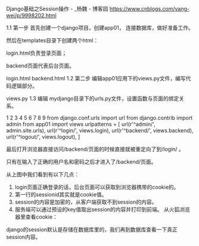 Django基础之Session操作 - _杨魏 - 博客园 https://www.cnblogs.com/yang-wei/p/9998202.html

1.1 第一步
首先创建一个django项目，创建app01， 连接数据库，做好准备工作。

然后在templates目录下创建两个html：

login.html负责登录页面；

backend页面代表后台页面。



 login.html
 backend.html
1.2 第二步
编辑app01应用下的views.py文件，编写代码逻辑部分。



 views.py
1.3 编辑
mydjango目录下的urls.py文件，设置函数与页面的绑定关系。

1
2
3
4
5
6
7
8
9
from django.conf.urls import url
from django.contrib import admin
from app01 import views
urlpatterns = [
    url(r'^admin/', admin.site.urls),
    url(r'^login/', views.login),
    url(r'^backend/', views.backend),
    url(r'^logout/', views.logout),
]


最后打开浏览器直接访问/backend/页面的时候直接就被重定向了到/login/ 。



只有在输入了正确的用户名和密码之后才进入了/backend/页面。



从上图中我们看到有以下几点：

1. login页面正确登录的话，后台页面可以获取到浏览器携带的cookie的。
2. 第一行的sessionid其实就是cookie值。
3. session的内容是加密的，从客户端获取不到session的内容。
4. 服务端可以通过预设的key值取出session的内容并打印到前端。
从火狐浏览器里查看cookie：



django的session默认是存储在数据库里的，我们再到数据库查看一下真正session内容。



 

 

 

 